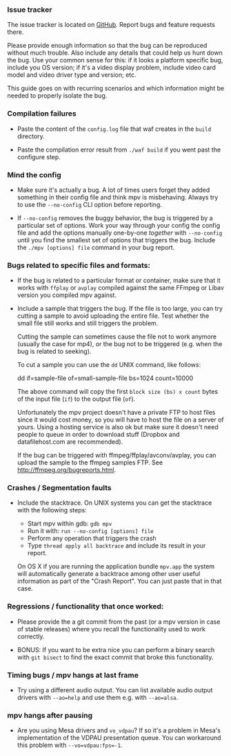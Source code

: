 ### Issue tracker

The issue tracker is located on [GitHub](https://github.com/mpv-player/mpv/issues).
Report bugs and feature requests there.

Please provide enough information so that the bug can be reproduced without
much trouble. Also include any details that could help us hunt down the bug.
Use your common sense for this: if it looks a platform specific bug, include
you OS version; if it's a video display problem, include video card model
and video driver type and version; etc.

This guide goes on with recurring scenarios and which information might be
needed to properly isolate the bug.

### Compilation failures

- Paste the content of the `config.log` file that waf creates in the
  `build` directory.

- Paste the compilation error result from `./waf build` if you went past
  the configure step.

### Mind the config

- Make sure it's actually a bug. A lot of times users forget they added
  something in their config file and think mpv is misbehaving. Always try
  to use the `--no-config` CLI option before reporting.

- If `--no-config` removes the buggy behavior, the bug is triggered by a 
  particular set of options. Work your way through your config the config file
  and add the options manually one-by-one _together_ with `--no-config` until
  you find the smallest set of options that triggers the bug. Include the
  `./mpv [options] file` command in your bug report.

### Bugs related to specific files and formats:

- If the bug is related to a particular format or container, make sure that
  it works with `ffplay` or `avplay` compiled against the same FFmpeg
  or Libav version you compiled mpv against.

- Include a sample that triggers the bug. If the file is too large, you can try
  cutting a sample to avoid uploading the entire file. Test whether the small
  file still works and still triggers the problem.

  Cutting the sample can sometimes cause the file not to work anymore (usually
  the case for mp4), or the bug not to be triggered (e.g. when the bug is
  related to seeking).

  To cut a sample you can use the `dd` UNIX command, like follows:

    dd if=sample-file of=small-sample-file bs=1024 count=10000

  The above command will copy the first `block size (bs) x count` bytes of
  the input file (`if`) to the output file (`of`).

  Unfortunately the mpv project doesn't have a private FTP to host files since
  it would cost money, so you will have to host the file on a server of yours.
  Using a hosting service is also ok but make sure it doesn't need people to
  queue in order to download stuff (Dropbox and datafilehost.com are
  recommended).
  
  If the bug can be triggered with ffmpeg/ffplay/avconv/avplay, you can upload
  the sample to the ffmpeg samples FTP. See http://ffmpeg.org/bugreports.html.
  

### Crashes / Segmentation faults

- Include the stacktrace. On UNIX systems you can get the stacktrace with the
  following steps:

    - Start mpv within gdb: `gdb mpv`
    - Run it with: `run --no-config [options] file`
    - Perform any operation that triggers the crash
    - Type `thread apply all backtrace` and include its result in your
      report.

  On OS X if you are running the application bundle `mpv.app` the system
  will automatically generate a backtrace among other user useful information
  as part of the "Crash Report". You can just paste that in that case.

### Regressions / functionality that once worked:

- Please provide the a git commit from the past (or a mpv version in case of
  stable releases) where you recall the functionality used to work correctly.

- BONUS: If you want to be extra nice you can perform a binary search with
  `git bisect` to find the exact commit that broke this functionality.

### Timing bugs / mpv hangs at last frame

- Try using a different audio output. You can list available audio output
  drivers with `--ao=help` and use them e.g. with `--ao=alsa`.

### mpv hangs after pausing

- Are you using Mesa drivers and `vo_vdpau`? If so it's a problem in Mesa's
  implementation of the VDPAU presentation queue. You can workaround this
  problem with `--vo=vdpau:fps=-1`.
